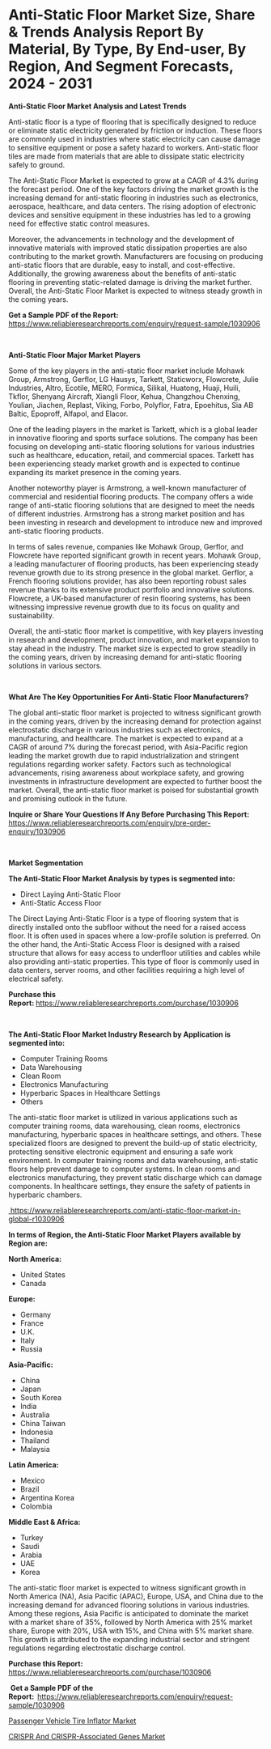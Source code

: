 <p><h1>Anti-Static Floor Market Size, Share & Trends Analysis Report By Material, By Type, By End-user, By Region, And Segment Forecasts, 2024 - 2031</h1></p><p><strong>Anti-Static Floor Market Analysis and Latest Trends</strong></p>
<p><p>Anti-static floor is a type of flooring that is specifically designed to reduce or eliminate static electricity generated by friction or induction. These floors are commonly used in industries where static electricity can cause damage to sensitive equipment or pose a safety hazard to workers. Anti-static floor tiles are made from materials that are able to dissipate static electricity safely to ground.</p><p>The Anti-Static Floor Market is expected to grow at a CAGR of 4.3% during the forecast period. One of the key factors driving the market growth is the increasing demand for anti-static flooring in industries such as electronics, aerospace, healthcare, and data centers. The rising adoption of electronic devices and sensitive equipment in these industries has led to a growing need for effective static control measures.</p><p>Moreover, the advancements in technology and the development of innovative materials with improved static dissipation properties are also contributing to the market growth. Manufacturers are focusing on producing anti-static floors that are durable, easy to install, and cost-effective. Additionally, the growing awareness about the benefits of anti-static flooring in preventing static-related damage is driving the market further. Overall, the Anti-Static Floor Market is expected to witness steady growth in the coming years.</p></p>
<p><strong>Get a Sample PDF of the Report:&nbsp;</strong> <a href="https://www.reliableresearchreports.com/enquiry/request-sample/1030906">https://www.reliableresearchreports.com/enquiry/request-sample/1030906</a></p>
<p>&nbsp;</p>
<p><strong>Anti-Static Floor Major Market Players</strong></p>
<p><p>Some of the key players in the anti-static floor market include Mohawk Group, Armstrong, Gerflor, LG Hausys, Tarkett, Staticworx, Flowcrete, Julie Industries, Altro, Ecotile, MERO, Formica, Silikal, Huatong, Huaji, Huili, Tkflor, Shenyang Aircraft, Xiangli Floor, Kehua, Changzhou Chenxing, Youlian, Jiachen, Replast, Viking, Forbo, Polyflor, Fatra, Epoehitus, Sia AB Baltic, Epoproff, Alfapol, and Elacor.</p><p>One of the leading players in the market is Tarkett, which is a global leader in innovative flooring and sports surface solutions. The company has been focusing on developing anti-static flooring solutions for various industries such as healthcare, education, retail, and commercial spaces. Tarkett has been experiencing steady market growth and is expected to continue expanding its market presence in the coming years.</p><p>Another noteworthy player is Armstrong, a well-known manufacturer of commercial and residential flooring products. The company offers a wide range of anti-static flooring solutions that are designed to meet the needs of different industries. Armstrong has a strong market position and has been investing in research and development to introduce new and improved anti-static flooring products.</p><p>In terms of sales revenue, companies like Mohawk Group, Gerflor, and Flowcrete have reported significant growth in recent years. Mohawk Group, a leading manufacturer of flooring products, has been experiencing steady revenue growth due to its strong presence in the global market. Gerflor, a French flooring solutions provider, has also been reporting robust sales revenue thanks to its extensive product portfolio and innovative solutions. Flowcrete, a UK-based manufacturer of resin flooring systems, has been witnessing impressive revenue growth due to its focus on quality and sustainability.</p><p>Overall, the anti-static floor market is competitive, with key players investing in research and development, product innovation, and market expansion to stay ahead in the industry. The market size is expected to grow steadily in the coming years, driven by increasing demand for anti-static flooring solutions in various sectors.</p></p>
<p>&nbsp;</p>
<p><strong>What Are The Key Opportunities For Anti-Static Floor Manufacturers?</strong></p>
<p><p>The global anti-static floor market is projected to witness significant growth in the coming years, driven by the increasing demand for protection against electrostatic discharge in various industries such as electronics, manufacturing, and healthcare. The market is expected to expand at a CAGR of around 7% during the forecast period, with Asia-Pacific region leading the market growth due to rapid industrialization and stringent regulations regarding worker safety. Factors such as technological advancements, rising awareness about workplace safety, and growing investments in infrastructure development are expected to further boost the market. Overall, the anti-static floor market is poised for substantial growth and promising outlook in the future.</p></p>
<p><strong>Inquire or Share Your Questions If Any Before Purchasing This Report:</strong> <a href="https://www.reliableresearchreports.com/enquiry/pre-order-enquiry/1030906">https://www.reliableresearchreports.com/enquiry/pre-order-enquiry/1030906</a></p>
<p>&nbsp;</p>
<p><strong>Market Segmentation</strong></p>
<p><strong>The Anti-Static Floor Market Analysis by types is segmented into:</strong></p>
<p><ul><li>Direct Laying Anti-Static Floor</li><li>Anti-Static Access Floor</li></ul></p>
<p><p>The Direct Laying Anti-Static Floor is a type of flooring system that is directly installed onto the subfloor without the need for a raised access floor. It is often used in spaces where a low-profile solution is preferred. On the other hand, the Anti-Static Access Floor is designed with a raised structure that allows for easy access to underfloor utilities and cables while also providing anti-static properties. This type of floor is commonly used in data centers, server rooms, and other facilities requiring a high level of electrical safety.</p></p>
<p><strong>Purchase this Report:&nbsp;</strong><a href="https://www.reliableresearchreports.com/purchase/1030906">https://www.reliableresearchreports.com/purchase/1030906</a></p>
<p>&nbsp;</p>
<p><strong>The Anti-Static Floor Market Industry Research by Application is segmented into:</strong></p>
<p><ul><li>Computer Training Rooms</li><li>Data Warehousing</li><li>Clean Room</li><li>Electronics Manufacturing</li><li>Hyperbaric Spaces in Healthcare Settings</li><li>Others</li></ul></p>
<p><p>The anti-static floor market is utilized in various applications such as computer training rooms, data warehousing, clean rooms, electronics manufacturing, hyperbaric spaces in healthcare settings, and others. These specialized floors are designed to prevent the build-up of static electricity, protecting sensitive electronic equipment and ensuring a safe work environment. In computer training rooms and data warehousing, anti-static floors help prevent damage to computer systems. In clean rooms and electronics manufacturing, they prevent static discharge which can damage components. In healthcare settings, they ensure the safety of patients in hyperbaric chambers.</p></p>
<p><a href="https://www.reliableresearchreports.com/anti-static-floor-market-in-global-r1030906">&nbsp;https://www.reliableresearchreports.com/anti-static-floor-market-in-global-r1030906</a></p>
<p><strong>In terms of Region, the Anti-Static Floor Market Players available by Region are:</strong></p>
<p>
    <p> <strong> North America: </strong>
        <ul>
            <li>United States</li>
            <li>Canada</li>
        </ul>
        </p> 
    <p> <strong> Europe: </strong>
        <ul>
            <li>Germany</li>
            <li>France</li>
            <li>U.K.</li>
            <li>Italy</li>
            <li>Russia</li>
        </ul>
        </p> 
    <p> <strong> Asia-Pacific: </strong>
        <ul>
            <li>China</li>
            <li>Japan</li>
            <li>South Korea</li>
            <li>India</li>
            <li>Australia</li>
            <li>China Taiwan</li>
            <li>Indonesia</li>
            <li>Thailand</li>
            <li>Malaysia</li>
        </ul>
        </p> 
    <p> <strong> Latin America: </strong>
        <ul>
            <li>Mexico</li>
            <li>Brazil</li>
            <li>Argentina Korea</li>
            <li>Colombia</li>
        </ul>
        </p> 
    <p> <strong> Middle East & Africa: </strong>
        <ul>
            <li>Turkey</li>
            <li>Saudi</li>
            <li>Arabia</li>
            <li>UAE</li>
            <li>Korea</li>
        </ul>
    </p>
    </p>
<p><p>The anti-static floor market is expected to witness significant growth in North America (NA), Asia Pacific (APAC), Europe, USA, and China due to the increasing demand for advanced flooring solutions in various industries. Among these regions, Asia Pacific is anticipated to dominate the market with a market share of 35%, followed by North America with 25% market share, Europe with 20%, USA with 15%, and China with 5% market share. This growth is attributed to the expanding industrial sector and stringent regulations regarding electrostatic discharge control.</p></p>
<p><strong>Purchase this Report: </strong><a href="https://www.reliableresearchreports.com/purchase/1030906">https://www.reliableresearchreports.com/purchase/1030906</a></p>
<p>&nbsp;<strong>Get a Sample PDF of the Report:&nbsp;&nbsp;</strong><a href="https://www.reliableresearchreports.com/enquiry/request-sample/1030906">https://www.reliableresearchreports.com/enquiry/request-sample/1030906</a></p>
<p><strong></strong></p>
<p><p><a href="https://github.com/HettieStehr/Market-Research-Report-List-1/blob/main/passenger-vehicle-tire-inflator-market.md">Passenger Vehicle Tire Inflator Market</a></p><p><a href="https://github.com/lavernaCole75/Market-Research-Report-List-1/blob/main/crispr-and-crispr-associated-genes-market.md">CRISPR And CRISPR-Associated Genes Market</a></p></p>